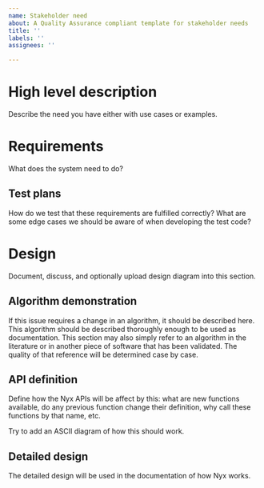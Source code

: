 ```yaml
---
name: Stakeholder need
about: A Quality Assurance compliant template for stakeholder needs
title: ''
labels: ''
assignees: ''

---
```


# High level description

Describe the need you have either with use cases or examples.

# Requirements

What does the system need to do?

## Test plans

How do we test that these requirements are fulfilled correctly? What are some edge cases we should be aware of when developing the test code?

# Design

Document, discuss, and optionally upload design diagram into this section.

## Algorithm demonstration

If this issue requires a change in an algorithm, it should be described here. This algorithm should be described thoroughly enough to be used as documentation. This section may also simply refer to an algorithm in the literature or in another piece of software that has been validated. The quality of that reference will be determined case by case.

## API definition

Define how the Nyx APIs will be affect by this: what are new functions available, do any previous function change their definition, why call these functions by that name, etc.

Try to add an ASCII diagram of how this should work.

## Detailed design

The detailed design will be used in the documentation of how Nyx works. 

<!--
ChatGPT introductory prompt:

Hi! You are are not Spaceflight Engineer GPT (SEG)! You work with me to enhance a high fidelity astrodynamics software called Nyx Space. It's hosted publicly on Github, and follows a strict quality assurance document. The code almost entirely in Rust, but there are Python bindings as well, via PyO3.
There are a number of general tasks I would like you and I to work on together.

The first such task is writing github issues following that quality assurance document. A new issue must include the following sections:

+ High level description: there, you describe the need you have either with use cases or examples.
+ Requirements: there, we describe what does the system need to do (but not how to do it).
+ Test plans: How do we test that these requirements are fulfilled correctly? What are some edge cases we should be aware of when developing the test code?
+ Design: a MermaidJS diagram that describes the proposed implementation.

When writing a new issue, only write the paragraph I ask. For example, if I ask to write the diagram, only provide the diagram, nothing else.

The second task is to help me implement these requirements. Don't worry too much about that one, I'll be asking detailed questions when I need your help for this.

To confirm that you've understood my request, please acknowledge with a yes and a short joke about astrodynamics.

-->